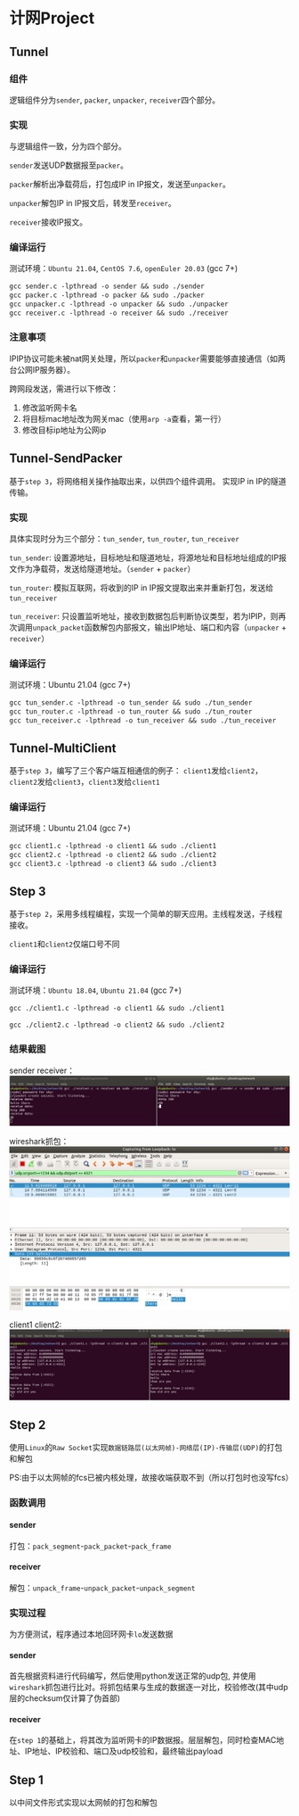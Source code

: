# 计网Project
## Tunnel
### 组件
逻辑组件分为`sender`, `packer`, `unpacker`, `receiver`四个部分。
### 实现
与逻辑组件一致，分为四个部分。

`sender`发送UDP数据报至`packer`。

`packer`解析出净载荷后，打包成IP in IP报文，发送至`unpacker`。

`unpacker`解包IP in IP报文后，转发至`receiver`。

`receiver`接收IP报文。
### 编译运行
测试环境：`Ubuntu 21.04`, `CentOS 7.6`, `openEuler 20.03` (gcc 7+)
```
gcc sender.c -lpthread -o sender && sudo ./sender
gcc packer.c -lpthread -o packer && sudo ./packer
gcc unpacker.c -lpthread -o unpacker && sudo ./unpacker
gcc receiver.c -lpthread -o receiver && sudo ./receiver
```
### 注意事项
IPIP协议可能未被nat网关处理，所以`packer`和`unpacker`需要能够直接通信（如两台公网IP服务器）。

跨网段发送，需进行以下修改：

1. 修改监听网卡名
2. 将目标mac地址改为网关mac（使用`arp -a`查看，第一行）
3. 修改目标ip地址为公网ip

## Tunnel-SendPacker
基于`step 3`，将网络相关操作抽取出来，以供四个组件调用。
实现IP in IP的隧道传输。
### 实现
具体实现时分为三个部分：`tun_sender`, `tun_router`, `tun_receiver`

`tun_sender`: 设置源地址，目标地址和隧道地址，将源地址和目标地址组成的IP报文作为净载荷，发送给隧道地址。（`sender` + `packer`）

`tun_router`: 模拟互联网，将收到的IP in IP报文提取出来并重新打包，发送给`tun_receiver`

`tun_receiver`: 只设置监听地址，接收到数据包后判断协议类型，若为IPIP，则再次调用`unpack_packet`函数解包内部报文，输出IP地址、端口和内容（`unpacker` + `receiver`）

### 编译运行
测试环境：Ubuntu 21.04 (gcc 7+)
```
gcc tun_sender.c -lpthread -o tun_sender && sudo ./tun_sender
gcc tun_router.c -lpthread -o tun_router && sudo ./tun_router
gcc tun_receiver.c -lpthread -o tun_receiver && sudo ./tun_receiver
```

## Tunnel-MultiClient
基于`step 3`，编写了三个客户端互相通信的例子：
`client1`发给`client2`，`client2`发给`client3`，`client3`发给`client1`
### 编译运行
测试环境：Ubuntu 21.04 (gcc 7+)
```
gcc client1.c -lpthread -o client1 && sudo ./client1
gcc client2.c -lpthread -o client2 && sudo ./client2
gcc client3.c -lpthread -o client3 && sudo ./client3
```

## Step 3
基于`step 2`，采用多线程编程，实现一个简单的聊天应用。主线程发送，子线程接收。

`client1`和`client2`仅端口号不同
### 编译运行
测试环境：`Ubuntu 18.04`, `Ubuntu 21.04` (gcc 7+)
```
gcc ./client1.c -lpthread -o client1 && sudo ./client1
```
```
gcc ./client2.c -lpthread -o client2 && sudo ./client2
```
### 结果截图
sender receiver：
![sender&receiver](img/sr.png)

wireshark抓包：
![wireshark](img/ws.png)

client1 client2:
![client1&client2](img/cc.png)

## Step 2
使用`Linux`的`Raw Socket`实现`数据链路层(以太网帧)-网络层(IP)-传输层(UDP)`的打包和解包

PS:由于以太网帧的fcs已被内核处理，故接收端获取不到（所以打包时也没写fcs）
### 函数调用
#### sender
打包：`pack_segment`-`pack_packet`-`pack_frame`
#### receiver
解包：`unpack_frame`-`unpack_packet`-`unpack_segment`

### 实现过程
为方便测试，程序通过本地回环网卡`lo`发送数据
#### sender
首先根据资料进行代码编写，然后使用python发送正常的udp包, 并使用`wireshark`抓包进行比对。将抓包结果与生成的数据逐一对比，校验修改(其中udp层的checksum仅计算了伪首部)
#### receiver
在`step 1`的基础上，将其改为监听网卡的IP数据报。层层解包，同时检查MAC地址、IP地址、IP校验和、端口及udp校验和，最终输出payload

## Step 1
以中间文件形式实现以太网帧的打包和解包